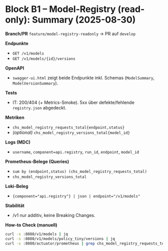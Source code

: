 # Block B1 – Model-Registry (read-only): Summary (2025-08-30)

**Branch/PR** `feature/model-registry-readonly` → PR auf `develop`

**Endpunkte**

* `GET /v1/models`
* `GET /v1/models/{id}/versions`

**OpenAPI**

* `swagger-ui.html` zeigt beide Endpunkte inkl. Schemas (`ModelSummary`, `ModelVersionSummary`).

**Tests**

* IT: 200/404 (+ Metrics-Smoke). 5xx über defekte/fehlende `registry.json` abgedeckt.

**Metriken**

* `chs_model_registry_requests_total{endpoint,status}`
* *(optional)* `chs_model_registry_versions_total{model_id}`

**Logs (MDC)**

* `username`, `component=api.registry`, `run_id`, `endpoint`, `model_id`

**Prometheus-Belege (Queries)**

* `sum by (endpoint,status) (chs_model_registry_requests_total)`
* `chs_model_registry_versions_total`

**Loki-Beleg**

* `{component="api.registry"} | json | endpoint="/v1/models"`

**Stabilität**

* /v1 nur additiv, keine Breaking Changes.

**How-to Check (manuell)**

```bash
curl -s :8080/v1/models | jq
curl -s :8080/v1/models/policy_tiny/versions | jq
curl -s :8080/actuator/prometheus | grep chs_model_registry_requests_total | head
```
